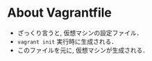 About Vagrantfile
====================
 * ざっくり言うと, 仮想マシンの設定ファイル．
 * `vagrant init` 実行時に生成される．
 * このファイルを元に, 仮想マシンが生成される．
